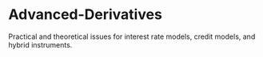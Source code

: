 # Advanced-Derivatives
Practical and theoretical issues for interest rate models, credit models, and hybrid instruments.
